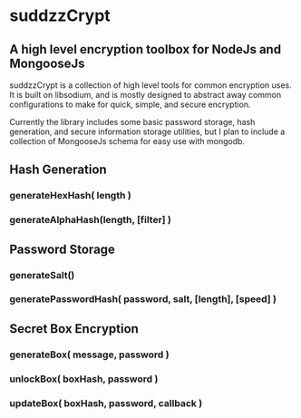 # suddzzCrypt

## A high level encryption toolbox for NodeJs and MongooseJs

suddzzCrypt is a collection of high level tools for common encryption uses.  It is built on libsodium, and is mostly designed to abstract away common configurations to make for quick, simple, and secure encryption.

Currently the library includes some basic password storage, hash generation, and secure information storage utilities, but I plan to include a collection of MongooseJs schema for easy use with mongodb.


## Hash Generation


### generateHexHash( length ) 

### generateAlphaHash(length, [filter] ) 


## Password Storage


### generateSalt()

### generatePasswordHash( password, salt, [length], [speed] )



## Secret Box Encryption


### generateBox( message, password )

### unlockBox( boxHash, password )

### updateBox( boxHash, password, callback )